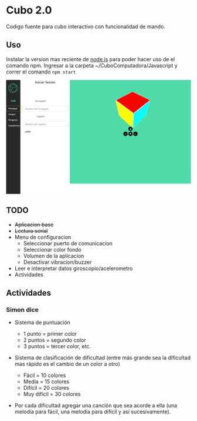 # Cubo 2.0
Codigo fuente para cubo interactivo con funcionalidad de mando.

## Uso
Instalar la version mas reciente de [node.js](https://nodejs.org/en/download/) para poder hacer uso de el comando npm. Ingresar a la carpeta ~/CuboComputadora/Javascript y correr el comando ``` npm start ```

![alt text](https://raw.githubusercontent.com/Quak1/Cubo/master/CuboComputadora/Javascript/img/screen1.png)


## TODO
* ~~Aplicacion base~~
* ~~Lectura serial~~
* Menu de configuracion
  * Seleccionar puerto de comunicacion
  * Seleccionar color fondo
  * Volumen de la aplicacion
  * Desactivar vibracion/buzzer
* Leer e interpretar datos giroscopio/acelerometro
* Actividades

## Actividades
### Simon dice
* Sistema de puntuación
    * 1 punto = primer color
    * 2 puntos = segundo color
    * 3 puntos = tercer color, etc.

* Sistema de clasificación de dificultad (entre más grande sea la dificultad mas rápido es el cambio de un color a otro)
  * Fácil = 10 colores
  * Media = 15 colores
  * Difícil = 20 colores
  * Muy difícil = 30 colores

* Por cada dificultad agregar una canción que sea acorde a ella (una melodía para fácil, una melodía para difícil y así sucesivamente).
